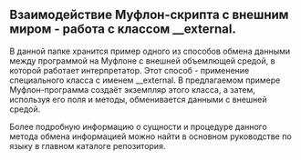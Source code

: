 
Взаимодействие Муфлон-скрипта с внешним миром - работа с классом \_\_external.
-------------------------------------------------------------------------------

В данной папке хранится пример одного из способов обмена данными между программой на Муфлоне
с внешней объемлющей средой, в которой работает интерпретатор. Этот способ - применение
специального класса с именем \_\_external. В предлагаемом примере Муфлон-программа
создаёт экземпляр этого класса, а затем, используя его поля и методы, обменивается данными
с внешней средой.

Более подробную информацию о сущности и процедуре данного метода обмена информацией
можно найти в основном руководстве по языку в главном каталоге репозитория.
